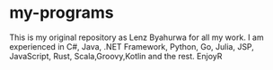 # my-programs
This is my original repository as Lenz Byahurwa for all my work. I am experienced in C#, Java, .NET Framework, Python, Go, Julia, JSP, JavaScript, Rust, Scala,Groovy,Kotlin and the rest. EnjoyR
